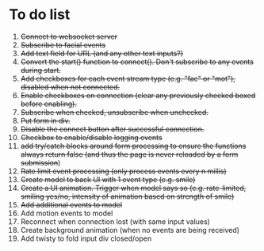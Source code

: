# To do list
1. ~~Connect to websocket server~~
1. ~~Subscribe to facial events~~
1. ~~Add text field for URL (and any other text inputs?)~~
1. ~~Convert the start() function to connect(). Don't subscribe to any events during start.~~
1. ~~Add checkboxes for each event stream type (e.g. "fac" or "mot"), disabled when not connected.~~
1. ~~Enable checkboxes on connection (clear any previously checked boxed before enabling).~~
1. ~~Subscribe when checked, unsubscribe when unchecked.~~
1. ~~Put form in div.~~
1. ~~Disable the connect button after successful connection.~~
1. ~~Checkbox to enable/disable logging events~~
1. ~~add try/catch blocks around form processing to ensure the functions always return false (and thus the page is never reloaded by a form submission~~)
1. ~~Rate limit event processing (only process events every n millis)~~
1. ~~Create model to back UI with 1 event type (e.g. smile)~~
1. ~~Create a UI animation. Trigger when model says so (e.g. rate-limited, smiling yes/no, intensity of animation based on strength of smile)~~
1. ~~Add additional events to model~~
1. Add motion events to model
1. Reconnect when connection lost (with same input values)
1. Create background animation (when no events are being received)
1. Add twisty to fold input div closed/open
